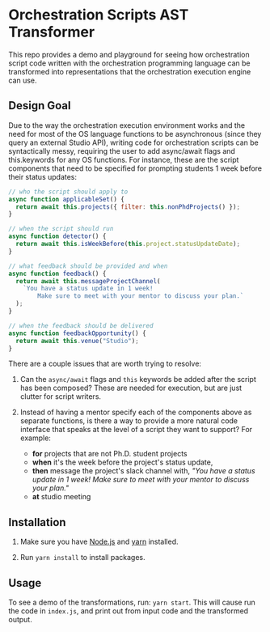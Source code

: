 # Orchestration Scripts AST Transformer

This repo provides a demo and playground for seeing how orchestration script code written with the
orchestration programming language can be transformed into representations that the orchestration
execution engine can use.

## Design Goal

Due to the way the orchestration execution environment works and the need for most of the OS
language functions to be asynchronous (since they query an external Studio API), writing code for
orchestration scripts can be syntactically messy, requiring the user to add async/await flags and
this.keywords for any OS functions. For instance, these are the script components that need to be
specified for prompting students 1 week before their status updates:

```javascript
// who the script should apply to
async function applicableSet() {
  return await this.projects({ filter: this.nonPhdProjects() });
}

// when the script should run
async function detector() {
  return await this.isWeekBefore(this.project.statusUpdateDate);
}

// what feedback should be provided and when
async function feedback() {
  return await this.messageProjectChannel(
    `You have a status update in 1 week!
        Make sure to meet with your mentor to discuss your plan.`
  );
}

// when the feedback should be delivered
async function feedbackOpportunity() {
  return await this.venue("Studio");
}
```

There are a couple issues that are worth trying to resolve:

1. Can the `async/await` flags and `this` keywords be added after the script has been composed?
   These are needed for execution, but are just clutter for script writers.

2. Instead of having a mentor specify each of the components above as separate functions, is there a
   way to provide a more natural code interface that speaks at the level of a script they want to
   support? For example:
   - **for** projects that are not Ph.D. student projects
   - **when** it's the week before the project's status update,
   - **then** message the project's slack channel with, _"You have a status update in 1 week! Make
     sure to meet with your mentor to discuss your plan."_
   - **at** studio meeting

## Installation

1. Make sure you have [Node.js](https://nodejs.org/en/) and
   [yarn](https://classic.yarnpkg.com/en/docs/install#mac-stable) installed.

2. Run `yarn install` to install packages.

## Usage

To see a demo of the transformations, run: `yarn start`. This will cause run the code in `index.js`,
and print out from input code and the transformed output.
